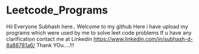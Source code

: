# Leetcode_Programs
Hii Everyone Subhash here..
Welcome to my github
Here i have upload my programs which were used by me to solve leet code problems
If u  have any clarification contact me at Linkedin https://www.linkedin.com/in/subhash-d-8a88781a6/
Thank YOu....!!!
